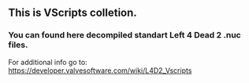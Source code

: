 ## This is VScripts colletion.
### You can found here decompiled standart Left 4 Dead 2 .nuc files.

For additional info go to: https://developer.valvesoftware.com/wiki/L4D2_Vscripts
